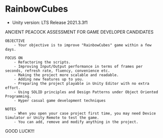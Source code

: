 # RainbowCubes

- Unity version: LTS Release 2021.3.3f1

ANCIENT PEACOCK ASSESSMENT FOR GAME DEVELOPER CANDIDATES

	OBJECTIVE
		- Your objective is to improve "RainbowCubes" game within a few days.
		 
	FOCUS ON
		- Refactoring the scripts.
		- Improving Input/Output performance in terms of frames per seconds, refresh rate, fluency, convenience etc.
		- Making the project more scalable and readable.
		- Adding new features up to you.
		- Preparing the project playable in Unity Editor with no extra effort.
		- Using SOLID principles and Design Patterns under Object Oriented Programming.
		- Hyper casual game development techniques

	NOTES
		- When you open your case project first time, you may need Device Simulator or Unity Remote to test the game.
		- You can add, remove and modify anything in the project.

GOOD LUCK!!!

